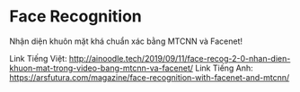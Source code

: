 # Face Recognition
Nhận diện khuôn mặt khá chuẩn xác bằng MTCNN và Facenet!

Link Tiếng Việt: http://ainoodle.tech/2019/09/11/face-recog-2-0-nhan-dien-khuon-mat-trong-video-bang-mtcnn-va-facenet/
Link Tiếng Anh: https://arsfutura.com/magazine/face-recognition-with-facenet-and-mtcnn/



